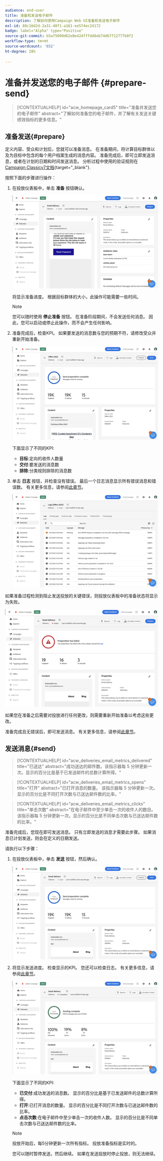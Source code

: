 ```yaml
---
audience: end-user
title: 准备和发送电子邮件
description: 了解如何使用Campaign Web UI准备和发送电子邮件
exl-id: 80c16d2d-2a31-48f1-a161-ee574ec24172
badge: label="Alpha" type="Positive"
source-git-commit: b5af5099d62e0e424fffdd8eb74d67f12777b0f2
workflow-type: tm+mt
source-wordcount: '652'
ht-degree: 28%

---
```



# 准备并发送您的电子邮件 {#prepare-send}

>[!CONTEXTUALHELP]
>id="acw_homepage_card5"
>title="准备并发送您的电子邮件"
>abstract="了解如何准备您的电子邮件，并了解有关发送关键绩效指标的更多信息。"

<!--

	show how to prepare and send the email + the live kpis in the dashboard

like acc when preparation, target calculated then send
real time KPIs, not in AJO. similar to ACS.
exclusion logs, causes
-->

<!--
send also KPIs
-->

## 准备发送{#prepare}

定义内容、受众和计划后，您就可以准备消息。 在准备期间，将计算目标群体以及为目标中包含的每个用户档案生成的消息内容。 准备完成后，即可立即发送消息，或者在计划的日期和时间发送消息。 分析过程中使用的验证规则在 [Campaign Classicv7文档](https://experienceleague.adobe.com/docs/campaign-classic/using/sending-messages/key-steps-when-creating-a-delivery/steps-validating-the-delivery.html#validation-process-with-typologies){target="_blank"}.

按照下面的步骤进行操作：

1. 在投放仪表板中，单击 **准备** 按钮确认。

   ![](assets/prepare.png)

   将显示准备进度。 根据目标群体的大小，此操作可能需要一些时间。

   >[!NOTE]
   >
   >您可以随时使用 **停止准备** 按钮。 在准备阶段期间，不会发送任何消息。 因此，您可以启动或停止此操作，而不会产生任何影响。

1. 准备完成后，检查KPI。 如果要发送的消息数与您的预期不符，请修改受众并重新开始准备。

   ![](assets/prepare2.png)

   下面显示了不同的KPI:

   * **目标**:定向的收件人数量
   * **交付**:要发送的消息数
   * **排除**:分类规则排除的消息数

1. 单击 **日志** 按钮，并检查没有错误。 最后一个日志消息显示所有错误消息和错误数。 有关更多信息，请参阅[此章节](delivery-logs.md)。

   ![](assets/prepare-logs.png)

如果准备过程检测到阻止发送投放的关键错误，则投放仪表板中的准备状态将显示为失败。

![](assets/prepare-error.png)

如果您在准备之后需要对投放进行任何更改，则需要重新开始准备以考虑这些更改。

准备完成且无错误后，即可发送消息。 有关更多信息，请参阅[此章节](#send)。

## 发送消息{#send}

>[!CONTEXTUALHELP]
>id="acw_deliveries_email_metrics_delivered"
>title="已送达"
>abstract="成功送达的邮件数。该指示器每 5 分钟更新一次。显示的百分比是基于已发送邮件的总数计算所得。"

>[!CONTEXTUALHELP]
>id="acw_deliveries_email_metrics_opens"
>title="打开"
>abstract="已打开消息的数量。 该指示器每 5 分钟更新一次。显示的百分比是不同打开次数与已送达邮件数的比率。"

>[!CONTEXTUALHELP]
>id="acw_deliveries_email_metrics_clicks"
>title="单击次数"
>abstract="在电子邮件中至少单击一次的收件人的数目。该指示器每 5 分钟更新一次。显示的百分比是不同单击次数与已送达邮件数的比率。"


准备完成后，您现在即可发送消息。 只有立即发送的消息才需要此步骤。 如果消息已计划发送，则会在定义的日期发送。

请执行以下步骤：

1. 在投放仪表板中，单击 **发送** 按钮，然后确认。

   ![](assets/send.png)

1. 将显示发送进度。 检查显示的KPI。 您还可以检查日志。 有关更多信息，请参阅[此章节](delivery-logs.md)。

   ![](assets/send2.png)

   下面显示了不同的KPI:

   * **已交付**:成功发送的消息数。 显示的百分比是基于已发送邮件的总数计算所得。
   * **打开**:已打开消息的数量。 显示的百分比是不同打开次数与已送达邮件数的比率。
   * **点击次数**:在电子邮件中至少单击一次的收件人数。 显示的百分比是不同单击次数与已送达邮件数的比率。

   >[!NOTE]
   >
   >投放开始后，每5分钟更新一次所有指标。 投放准备指标是实时的。

   您可以随时暂停发送，然后继续。 如果在发送投放时停止投放，则无法继续。
